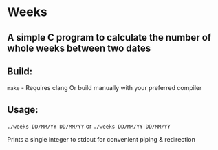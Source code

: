# Weeks
## A simple C program to calculate the number of whole weeks between two dates

## Build:
`make` - Requires clang
Or build manually with your preferred compiler

## Usage:
`./weeks DD/MM/YY DD/MM/YY` or `./weeks DD/MM/YY DD/MM/YY`

Prints a single integer to stdout for convenient piping & redirection
